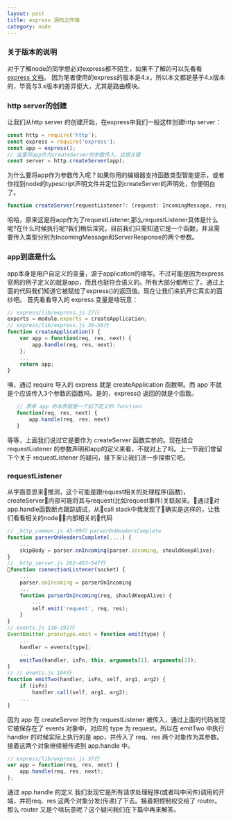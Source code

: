 ```yaml
---
layout: post
title: express 源码之开端
category: node
---
```


### 关于版本的说明
对于了解node的同学想必对express都不陌生，如果不了解的可以先看看 [express 文档](http://www.expressjs.com.cn/)。
因为笔者使用的express的版本是4.x，所以本文都是基于4.x版本的，毕竟与3.x版本的差异挺大，尤其是路由模块。

### http server的创建 
让我们从http server 的创建开始，在express中我们一般这样创建http server：
```javascript
const http = require('http');
const express = require('express');
const app = express();
// 这里将app作为createServer的参数传入，这很关键
const server = http.createServer(app);
```
为什么要将app作为参数传入呢？如果你用的编辑器支持函数类型智能提示，或者你找到node的typescript声明文件并定位到createServer的声明处，你便明白了。
```typescript
function createServer(requestListener?: (request: IncomingMessage, response: ServerResponse) => void): Server;
```
哈哈，原来这是将app作为了requestListener,那么requestListener具体是什么呢?在什么时候执行呢?我们稍后深究，目前我们只需知道它是一个函数，并且需要传入类型分别为IncomingMessage和ServerResponse的两个参数。
### app到底是什么
app本身是用户自定义的变量，源于application的缩写。不过可能是因为express官网的例子定义的就是app，而且也挺符合语义的。所有大部分都用它了。通过上面的代码我们知道它被赋给了express()的返回值。现在让我们来扒开它真实的面纱吧。
首先看看导入的 express 变量是啥玩意：
```javascript
// express/lib/express.js 27行
exports = module.exports = createApplication;
// express/lib/express.js 36~56行
function createApplication() {
    var app = function(req, res, next) {
        app.handle(req, res, next);
    };
    ...
    return app;
}
```
咦，通过 require 导入的 express 就是 createApplication 函数啊。而 app 不就是个应该传入3个参数的函数吗。是的，express() 返回的就是个函数。
```javascript
   // 原来 app 的本质就是一个如下定义的 function
   function(req, res, next) {
       app.handle(req, res, next)
   }
```
等等，上面我们说过它是要作为 createServer 函数实参的。现在结合 requestListener 的参数声明和app的定义来看，不就对上了吗。上一节我们曾留下个关于 requestListener 的疑问，接下来让我们进一步探索它吧。
### requestListener 
从字面意思来推测，这个可能是跟request相关的处理程序(函数)，createServer内部可能将其与request(比如request事件)关联起来。通过对app.handle函数断点跟踪调试，从call stack中我发现了确实是这样的，让我们看看相关的node内部相关的代码
```javascript
// _http_common.js 45~99行 parserOnHeadersComplete
function parserOnHeadersComplete(....) {
    ...
    skipBody = parser.onIncoming(parser.incoming, shouldKeepAlive);
}
// _http_server.js 262~463~547行 
function connectionListener(socket) {
    ...
    parser.onIncoming = parserOnIncoming
    ...
    function parserOnIncoming(req, shouldKeepAlive) {
        ...
        self.emit('request', req, res);
    }
}
// events.js 136~191行
EventEmitter.prototype.emit = function emit(type) {
    ...
    handler = events[type];
    ...
    emitTwo(handler, isFn, this, arguments[1], arguments[2]);
}
// // events.js 104行
function emitTwo(handler, isFn, self, arg1, arg2) {
    if (isFn)
        handler.call(self, arg1, arg2);
    ...
}
```
因为 app 在 createServer 时作为 requestListener 被传入，通过上面的代码发现它被保存在了 events 对象中，对应的 type 为 request。所以在 emitTwo 中执行 handler 的时候实际上执行的是 app，并传入了 req、res 两个对象作为其参数。接着这两个对象继续被传递到 app.handle 中。
```javascript
// express/lib/express.js 37行
var app = function(req, res, next) {
    app.handle(req, res, next);
};
```
通过 app.handle 的定义 我们发现它是所有请求处理程序(或者叫中间件)调用的开端，并将req、res 这两个对象分发(传递)了下去。接着把控制权交给了 router。那么 router 又是个啥玩意呢？这个疑问我们在下篇中再来解答。
